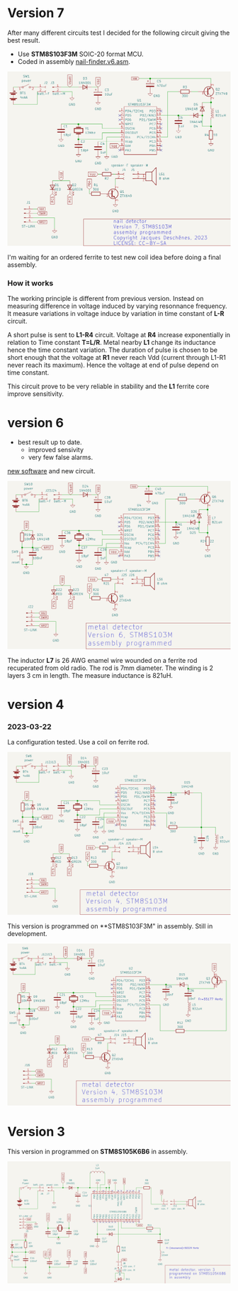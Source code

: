 # Version 7 

After many different circuits test I decided for the following circuit giving the best result.
* Use **STM8S103F3M**  SOIC-20 format  MCU. 
* Coded in assembly [nail-finder.v6.asm](bare-metal/nail-finder.v6.asm).

![nail-finder.v7.png](nail-finder.v7.png)

I'm waiting for an ordered ferrite to test new coil idea before doing a final assembly.

### How it works 

The working principle is different from previous version. Instead on measuring difference in voltage induced by varying resonnance frequency.  It measure variations in voltage induce by variation in time constant of **L-R** circuit.   

A short pulse is sent to **L1-R4** circuit. Voltage at **R4** increase exponentially in relation to Time constant **T=L/R**.  Metal nearby **L1** change its inductance hence the time constant variation. The duration of pulse is chosen to be short enough that the voltage at **R1** never reach Vdd (current through L1-R1 never reach its maximum). Hence the voltage at end of pulse depend on time constant.

This circuit prove to be very reliable in stability and the **L1** ferrite core improve sensitivity. 

# version 6 

* best result up to date. 
    * improved sensivity 
    * very few false alarms. 

[new software](nail-finder.v6.asm) and new circuit. 

![new circuit](nail-finder.v6.png) 

The inductor **L7** is 26 AWG enamel wire wounded on a ferrite rod recuperated from old radio. 
The rod is 7mm diameter. The winding is 2 layers 3 cm in length. The measure inductance is 821uH.


# version 4 

### 2023-03-22 

La configuration tested. Use a coil on ferrite rod.

![version-4-stm8s103m6.r4.png](version-4-stm8s103m6.r4.png)

This version is programmed on **STM8S103F3M" in assembly. Still in development. 

![version-4-stm8s103m6.png](version-4-stm8s103m6.png)

# Version 3 

This version in programmed on **STM8S105K6B6** in assembly.

![bare-metal-schematic.png](bare-metal-schematic.png)
